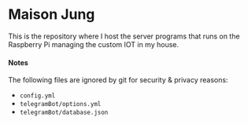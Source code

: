 # Maison Jung

This is the repository where I host the server programs that runs on the Raspberry Pi managing the custom IOT in my house.

#### Notes

The following files are ignored by git for security & privacy reasons:

- `config.yml`
- `telegramBot/options.yml`
- `telegramBot/database.json`
